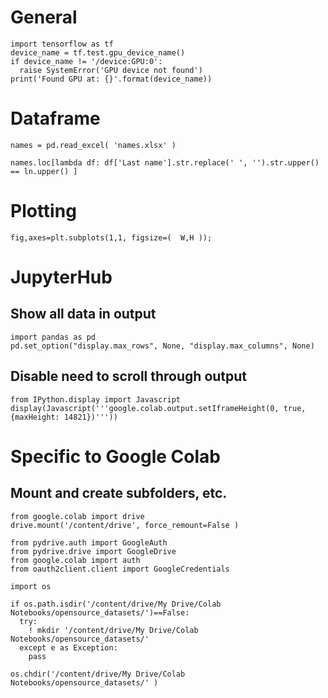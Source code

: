 # General #
```
import tensorflow as tf
device_name = tf.test.gpu_device_name()
if device_name != '/device:GPU:0':
  raise SystemError('GPU device not found')
print('Found GPU at: {}'.format(device_name))
```


# Dataframe #

```
names = pd.read_excel( 'names.xlsx' )

names.loc[lambda df: df['Last name'].str.replace(' ', '').str.upper()  == ln.upper() ]                

```

# Plotting #

```
fig,axes=plt.subplots(1,1, figsize=(  W,H ));
```

# JupyterHub #
## Show all data in output ##

```
import pandas as pd
pd.set_option("display.max_rows", None, "display.max_columns", None)

```

## Disable need to scroll through output ##

```
from IPython.display import Javascript
display(Javascript('''google.colab.output.setIframeHeight(0, true, {maxHeight: 14821})'''))

```



# Specific to  Google Colab ##

## Mount and create subfolders, etc. ##

```
from google.colab import drive
drive.mount('/content/drive', force_remount=False )

from pydrive.auth import GoogleAuth
from pydrive.drive import GoogleDrive
from google.colab import auth
from oauth2client.client import GoogleCredentials

```

```
import os

if os.path.isdir('/content/drive/My Drive/Colab Notebooks/opensource_datasets/')==False:
  try:
    ! mkdir '/content/drive/My Drive/Colab Notebooks/opensource_datasets/'
  except e as Exception:
    pass  

os.chdir('/content/drive/My Drive/Colab Notebooks/opensource_datasets/' )

```

## ##
```
```
